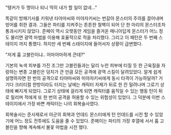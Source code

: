"탱커가 두 명이나 되니 딱히 내가 할 일이 없네..." 

똑같이 방패기사를 키워낸 타야마씨와 미야자키씨는 번갈아 몬스터의 주의를 끌어내며 방어를 취한 결과. 그들은 파티를 지켜주는 튼튼한 철벽이 되어 단 한 마리의 몬스터조차 통과시키지 않았다. 
준페이 역시 오랫동안 게임을 즐겨온 매니아답게 몬스터가 어느 정도 몰리면 광역 마법을 이용해 효율적으로 적을 처리했다. 
그리고 이 패턴은 두 번째 스테이지 까지 통했다. 하지만 세 번째 스테이지에 들어서자 상황이 급변했다. 

"저게 홉 고블린이냐.. 어마어마하게 큰데?" 

기본의 녹색 피부를 가진 조그만 고블린들과는 달리 누런 피부에 터질 듯 한 근육질을 자랑하는 변종 고블린은 덩치가 큰 만큼 모든 공격에 광역 스킬이 달려있었다. 
알게 쉽게 설명하자면 한 번의 공격으로 타야마씨와 미야자키씨에게 동시 타격이 가능하달까? 거기다 크리티컬 한방이라도 터지는 날에는 캐릭터 자체가 뒤로 한 칸 밀려나며 그로기 상태에 빠지게 되었다. 
그로기 상태에 걸리게 되면 캐릭터를 움직일 수 있는 행동 턴이 뒤로 밀리며 적에게 또 한 번의 공격을 허용할 수 있는 위험성이 있었다. 
그 덕분에 이번 스테이지에서 가장 바쁜 캐릭터는 나의 회복술사였다. 

회복술사는 준사제로서 아군의 회복과 언데드 몬스터에게 턴 언데드를 시전 할 수 있었기에 어느 정도 전투에도 도움을 줄 수 있었다. 
준페이는 파티의 가장 후열에 서서 홉 고블린을 향해 계속해서 불꽃 마법을 시전 했다. 